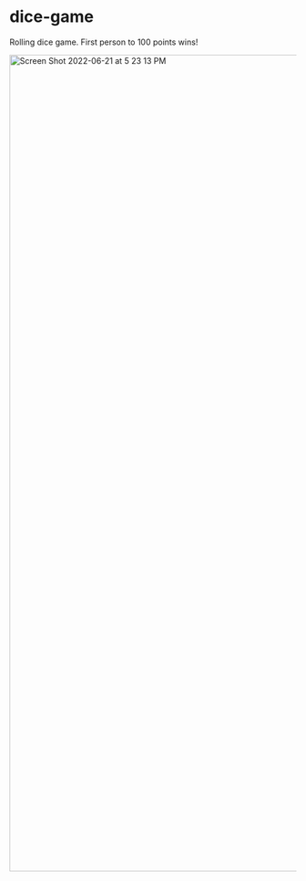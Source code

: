 # dice-game
Rolling dice game. First person to 100 points wins!

<img width="1434" alt="Screen Shot 2022-06-21 at 5 23 13 PM" src="https://user-images.githubusercontent.com/89321676/174912675-437b7369-fe2e-4890-86d4-dce922471f3c.png">
